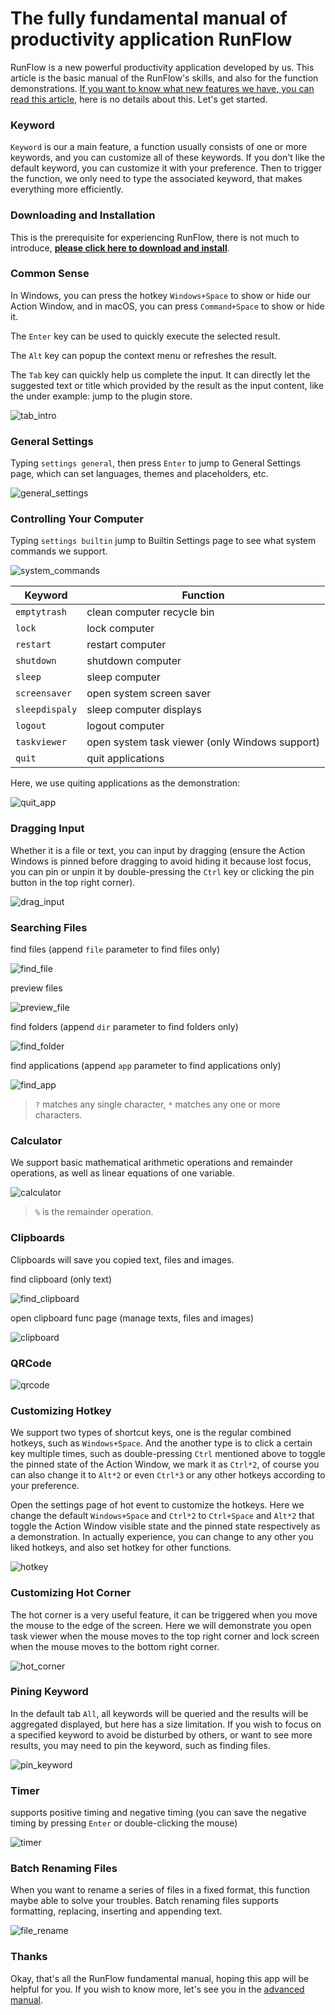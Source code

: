 # The fully fundamental manual of productivity application RunFlow

RunFlow is a new powerful productivity application developed by us. This article is the basic manual of the RunFlow's skills, and also for the function demonstrations. [If you want to know what new features we have, you can read this article](runflow_first_release.md), here is no details about this. Let's get started.

### Keyword

`Keyword` is our a main feature, a function usually consists of one or more keywords, and you can customize all of these keywords. If you don't like the default keyword, you can customize it with your preference. Then to trigger the function, we only need to type the associated keyword, that makes everything more efficiently.

### Downloading and Installation

This is the prerequisite for experiencing RunFlow, there is not much to introduce, [**please click here to download and install**](https://myrest.top/myflow/download).

### Common Sense

In Windows, you can press the hotkey `Windows+Space` to show or hide our Action Window, and in macOS, you can press `Command+Space` to show or hide it.

The `Enter` key can be used to quickly execute the selected result.

The `Alt` key can popup the context menu or refreshes the result.

The `Tab` key can quickly help us complete the input. It can directly let the suggested text or title which provided by the result as the input content, like the under example: jump to the plugin store.

![tab_intro](images/tab_intro_enus.gif)

### General Settings

Typing `settings general`, then press `Enter` to jump to General Settings page, which can set languages, themes and placeholders, etc.

![general_settings](images/general_settings_enus.gif)

### Controlling Your Computer

Typing `settings builtin` jump to Builtin Settings page to see what system commands we support.

![system_commands](images/system_commands_enus.gif)

| Keyword        | Function                                       |
|----------------|------------------------------------------------|
| `emptytrash`   | clean computer recycle bin                     |
| `lock`         | lock computer                                  |
| `restart`      | restart computer                               |
| `shutdown`     | shutdown computer                              |
| `sleep`        | sleep computer                                 |
| `screensaver`  | open system screen saver                       |
| `sleepdispaly` | sleep computer displays                        |
| `logout`       | logout computer                                |
| `taskviewer`   | open system task viewer (only Windows support) |
| `quit`         | quit applications                              |

Here, we use quiting applications as the demonstration:

![quit_app](images/quit_app_enus.gif)

### Dragging Input

Whether it is a file or text, you can input by dragging (ensure the Action Windows is pinned before dragging to avoid hiding it because lost focus, you can pin or unpin it by double-pressing the `Ctrl` key or clicking the pin button in the top right corner).

![drag_input](images/drag_input_enus.gif)

### Searching Files

find files (append `file` parameter to find files only)

![find_file](images/find_file_enus.gif)

preview files

![preview_file](images/preview_file_enus.gif)

find folders (append `dir` parameter to find folders only)

![find_folder](images/find_folder_enus.gif)

find applications (append `app` parameter to find applications only)

![find_app](images/find_app_enus.gif)

> `?` matches any single character, `*` matches any one or more characters.

### Calculator

We support basic mathematical arithmetic operations and remainder operations, as well as linear equations of one variable.

![calculator](images/calculator_enus.gif)

> `%` is the remainder operation.

### Clipboards

Clipboards will save you copied text, files and images.

find clipboard (only text)

![find_clipboard](images/find_clipboard_enus.gif)

open clipboard func page (manage texts, files and images)

![clipboard](images/clipboard_func_enus.gif)

### QRCode

![qrcode](images/qrcode_enus.gif)

### Customizing Hotkey

We support two types of shortcut keys, one is the regular combined hotkeys, such as `Windows+Space`. And the another type is to click a certain key multiple times, such as double-pressing `Ctrl` mentioned above to toggle the pinned state of the Action Window, we mark it as `Ctrl*2`, of course you can also change it to `Alt*2` or even `Ctrl*3` or any other hotkeys according to your preference.

Open the settings page of hot event to customize the hotkeys. Here we change the default `Windows+Space` and `Ctrl*2` to `Ctrl+Space` and `Alt*2` that toggle the Action Window visible state and the pinned state respectively as a demonstration. In actually experience, you can change to any other you liked hotkeys, and also set hotkey for other functions.

![hotkey](images/hotkey_enus.gif)

### Customizing Hot Corner

The hot corner is a very useful feature, it can be triggered when you move the mouse to the edge of the screen. Here we will demonstrate you open task viewer when the mouse moves to the top right corner and lock screen when the mouse moves to the bottom right corner.

![hot_corner](images/hot_corner_enus.gif)

### Pining Keyword

In the default tab `All`, all keywords will be queried and the results will be aggregated displayed, but here has a size limitation. If you wish to focus on a specified keyword to avoid be disturbed by others, or want to see more results, you may need to pin the keyword, such as finding files.

![pin_keyword](images/pin_keyword_enus.gif)

### Timer

supports positive timing and negative timing (you can save the negative timing by pressing `Enter` or double-clicking the mouse)

![timer](images/timer_enus.gif)

### Batch Renaming Files

When you want to rename a series of files in a fixed format, this function maybe able to solve your troubles. Batch renaming files supports formatting, replacing, inserting and appending text.

![file_rename](images/file_rename_enus.gif)

### Thanks

Okay, that's all the RunFlow fundamental manual, hoping this app will be helpful for you. If you wish to know more, let's see you in the [advanced manual](runflow_advanced_point.md).
